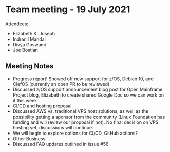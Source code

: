 # Team meeting - 19 July 2021

Attendees:
 - Elizabeth K. Joseph
 - Indranil Mandal
 - Divya Goswami
 - Joe Bostian


## Meeting Notes

 - Progress report! Showed off new support for z/OS, Debian 10, and ClefOS (currently an open PR to be reviewed)
 - Discussed z/OS support announcement blog post for Open Mainframe Project blog, Elizabeth to create shared Google Doc so we can work on it this week
 - CI/CD and hosting proposal
  - Discussed AWS vs. traditional VPS host solutions, as well as the possibility getting a sponsor from the community (Linux Foundation has funding and will review our proposal if not). No final decision on VPS hosting yet, discussions will continue.
  - We will begin to explore options for CI/CD, GitHub actions?
 - Other Business
  - Discussed FAQ updates outlined in issue #56 

